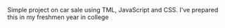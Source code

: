 Simple project on car sale using TML, JavaScript and CSS.
I've prepared this in my freshmen year in college

